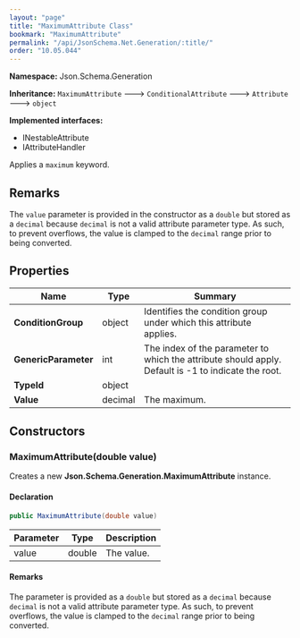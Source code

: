 ```yaml
---
layout: "page"
title: "MaximumAttribute Class"
bookmark: "MaximumAttribute"
permalink: "/api/JsonSchema.Net.Generation/:title/"
order: "10.05.044"
---
```

**Namespace:** Json.Schema.Generation

**Inheritance:**
`MaximumAttribute`
 🡒 
`ConditionalAttribute`
 🡒 
`Attribute`
 🡒 
`object`

**Implemented interfaces:**

- INestableAttribute
- IAttributeHandler

Applies a `maximum` keyword.

## Remarks

The `value` parameter is provided in the constructor as a `double` but stored as a `decimal`
because `decimal` is not a valid attribute parameter type.
As such, to prevent overflows, the value is clamped to the `decimal` range prior to being converted.

## Properties

| Name | Type | Summary |
|---|---|---|
| **ConditionGroup** | object | Identifies the condition group under which this attribute applies. |
| **GenericParameter** | int | The index of the parameter to which the attribute should apply. Default is -1 to indicate the root. |
| **TypeId** | object |  |
| **Value** | decimal | The maximum. |

## Constructors

### MaximumAttribute(double value)

Creates a new **Json.Schema.Generation.MaximumAttribute** instance.

#### Declaration

```c#
public MaximumAttribute(double value)
```

| Parameter | Type | Description |
|---|---|---|
| value | double | The value. |


#### Remarks

The <paramref name="value" /> parameter is provided as a `double` but stored as a `decimal`
because `decimal` is not a valid attribute parameter type.
As such, to prevent overflows, the value is clamped to the `decimal` range prior to being converted.

